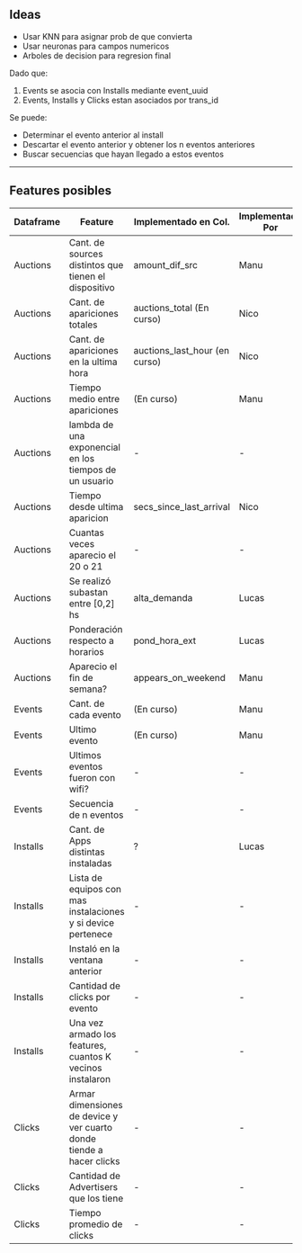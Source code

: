 Ideas
-----

* Usar KNN para asignar prob de que convierta
* Usar neuronas para campos numericos
* Arboles de decision para regresion final

Dado que: 
1. Events se asocia con Installs mediante event_uuid
2. Events, Installs y Clicks estan asociados por trans_id

Se puede: 
* Determinar el evento anterior al install
* Descartar el evento anterior y obtener los n eventos anteriores
* Buscar secuencias que hayan llegado a estos eventos



---
Features posibles 
-----------------

|Dataframe|Feature|Implementado en Col.|Implementado Por|Funciona?|
|---------|-------|--------------------|----------------|---------|
|Auctions|Cant. de sources distintos que tienen el dispositivo|amount_dif_src |Manu|-
|Auctions|Cant. de apariciones totales|auctions_total (En curso)|Nico|-
|Auctions|Cant. de apariciones en la ultima hora|auctions_last_hour (en curso)|Nico|-
|Auctions|Tiempo medio entre apariciones|(En curso)|Manu|-
|Auctions|lambda de una exponencial en los tiempos de un usuario|-|-|-
|Auctions|Tiempo desde ultima aparicion|secs_since_last_arrival|Nico|
|Auctions|Cuantas veces aparecio el 20 o 21|-|-|-
|Auctions|Se realizó subastan entre [0,2] hs|alta_demanda|Lucas|-
|Auctions|Ponderación respecto a horarios|pond_hora_ext|Lucas|-
|Auctions|Aparecio el fin de semana?|appears_on_weekend |Manu|-
|Events|Cant. de cada evento|(En curso)|Manu|-
|Events|Ultimo evento|(En curso)|Manu|-
|Events|Ultimos eventos fueron con wifi?|-|-|-
|Events|Secuencia de n eventos|-|-|-
|Installs|Cant. de Apps distintas instaladas|?|Lucas|-
|Installs|Lista de equipos con mas instalaciones y  si device pertenece|-|-|-
|Installs|Instaló en la ventana anterior|-|-|-
|Installs|Cantidad de clicks por evento|-|-|-
|Installs|Una vez armado los features, cuantos K vecinos instalaron|-|-|-
|Clicks|Armar dimensiones de device y ver cuarto donde tiende a hacer clicks|-|-|-
|Clicks|Cantidad de Advertisers que los tiene|-|-|-
|Clicks|Tiempo promedio de clicks|-|-|-

